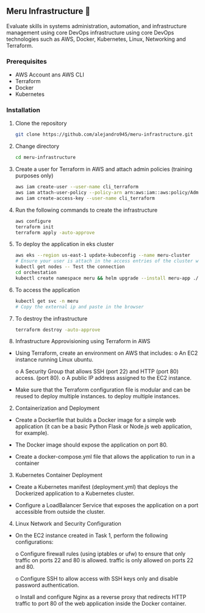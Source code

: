 ## Meru Infrastructure 🚀

Evaluate skills in systems administration, automation, and infrastructure management using core DevOps
infrastructure using core DevOps technologies such as AWS, Docker, Kubernetes, Linux,
Networking and Terraform.

### Prerequisites

- AWS Account ans AWS CLI
- Terraform
- Docker
- Kubernetes

### Installation

1. Clone the repository
   ```sh
   git clone https://github.com/alejandro945/meru-infrastructure.git
    ```
2. Change directory
   ```sh
   cd meru-infrastructure
    ```
3. Create a user for Terraform in AWS and attach admin policies (training purposes only)
    ```sh
    aws iam create-user --user-name cli_terraform
    aws iam attach-user-policy --policy-arn arn:aws:iam::aws:policy/AdministratorAccess --user-name cli_terraform
    aws iam create-access-key --user-name cli_terraform
    ```
4. Run the following commands to create the infrastructure
    ```sh
    aws configure
    terraform init
    terraform apply -auto-approve
     ```
5. To deploy the application in eks cluster
    ```sh
    aws eks --region us-east-1 update-kubeconfig --name meru-cluster
    # Ensure your user is attach in the access entries of the cluster with admin cluster policy
    kubectl get nodes -- Test the connection
    cd orchestation
    kubectl create namespace meru && helm upgrade --install meru-app ./compute -n meru && kubectl apply -f nginx.yaml -n meru
     ```
6. To access the application
    ```sh
    kubectl get svc -n meru
    # Copy the external ip and paste in the browser
    ```
7. To destroy the infrastructure
    ```sh
    terraform destroy -auto-approve
    ```

1. Infrastructure Approvisioning using Terraform in AWS

- Using Terraform, create an environment on AWS that includes:
    o An EC2 instance running Linux ubuntu.

    o A Security Group that allows SSH (port 22) and HTTP (port 80) access.
    (port 80).
    o A public IP address assigned to the EC2 instance.

- Make sure that the Terraform configuration file is modular and can be reused to deploy multiple instances.
to deploy multiple instances.

2.  Containerization and Deployment

- Create a Dockerfile that builds a Docker image for a simple web application (it can be a basic Python Flask or Node.js web application, for example).

- The Docker image should expose the application on port 80.

- Create a docker-compose.yml file that allows the application to run in a container

3. Kubernetes Container Deployment

- Create a Kubernetes manifest (deployment.yml) that deploys the Dockerized application to a Kubernetes cluster.

- Configure a LoadBalancer Service that exposes the application on a port accessible from outside the cluster.

4. Linux Network and Security Configuration

- On the EC2 instance created in Task 1, perform the following configurations:

    o Configure firewall rules (using iptables or ufw) to ensure that only traffic on ports 22 and 80 is allowed.
    traffic is only allowed on ports 22 and 80.

    o Configure SSH to allow access with SSH keys only and disable password authentication.

    o Install and configure Nginx as a reverse proxy that redirects HTTP traffic to port 80 of the web application inside the Docker container.
